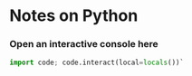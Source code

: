 # Notes on Python

### Open an interactive console here

```python
import code; code.interact(local=locals())`
```
